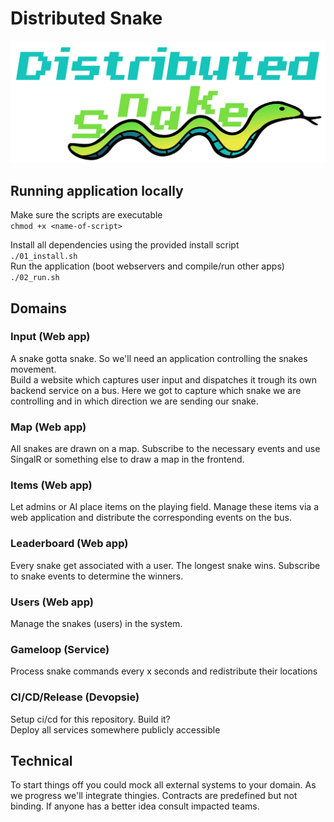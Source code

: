 # Distributed Snake
![snake](./snake.png)

## Running application locally

Make sure the scripts are executable  
`chmod +x <name-of-script>`  

Install all dependencies using the provided install script  
`./01_install.sh`  
Run the application (boot webservers and compile/run other apps)  
`./02_run.sh`

## Domains
### Input (Web app)
A snake gotta snake. So we'll need an application controlling the snakes movement.  
Build a website which captures user input and dispatches it trough its own backend service on a bus. Here we got to capture which snake we are controlling and in which direction we are sending our snake.
### Map (Web app)
All snakes are drawn on a map. Subscribe to the necessary events and use SingalR or something else to draw a map in the frontend.
### Items (Web app)
Let admins or AI place items on the playing field. Manage these items via a web application and distribute the corresponding events on the bus.
### Leaderboard (Web app)
Every snake get associated with a user. The longest snake wins. Subscribe to snake events to determine the winners.
### Users (Web app)
Manage the snakes (users) in the system. 
### Gameloop (Service)
Process snake commands every x seconds and redistribute their locations
### CI/CD/Release (Devopsie)
Setup ci/cd for this repository. Build it?  
Deploy all services somewhere publicly accessible


## Technical
To start things off you could mock all external systems to your domain. As we progress we'll integrate thingies. Contracts are predefined but not binding. If anyone has a better idea consult impacted teams.